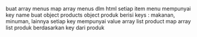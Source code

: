 buat array menus
map array menus dlm html
setiap item menu mempunyai key name
buat object products
object produk berisi keys : makanan, minuman, lainnya
setiap key mempunyai value array list product
map array list produk berdasarkan key dari produk